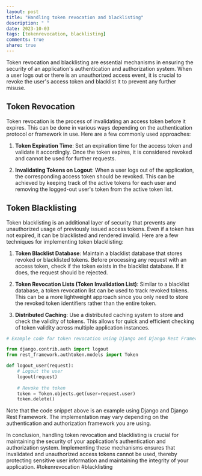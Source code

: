 ```yaml
---
layout: post
title: "Handling token revocation and blacklisting"
description: " "
date: 2023-10-03
tags: [tokenrevocation, blacklisting]
comments: true
share: true
---
```


Token revocation and blacklisting are essential mechanisms in ensuring the security of an application's authentication and authorization system. When a user logs out or there is an unauthorized access event, it is crucial to revoke the user's access token and blacklist it to prevent any further misuse.

## Token Revocation

Token revocation is the process of invalidating an access token before it expires. This can be done in various ways depending on the authentication protocol or framework in use. Here are a few commonly used approaches:

1. **Token Expiration Time**: Set an expiration time for the access token and validate it accordingly. Once the token expires, it is considered revoked and cannot be used for further requests.

2. **Invalidating Tokens on Logout**: When a user logs out of the application, the corresponding access token should be revoked. This can be achieved by keeping track of the active tokens for each user and removing the logged-out user's token from the active token list.

## Token Blacklisting

Token blacklisting is an additional layer of security that prevents any unauthorized usage of previously issued access tokens. Even if a token has not expired, it can be blacklisted and rendered invalid. Here are a few techniques for implementing token blacklisting:

1. **Token Blacklist Database**: Maintain a blacklist database that stores revoked or blacklisted tokens. Before processing any request with an access token, check if the token exists in the blacklist database. If it does, the request should be rejected.

2. **Token Revocation Lists (Token Invalidation List)**: Similar to a blacklist database, a token revocation list can be used to track revoked tokens. This can be a more lightweight approach since you only need to store the revoked token identifiers rather than the entire token.

3. **Distributed Caching**: Use a distributed caching system to store and check the validity of tokens. This allows for quick and efficient checking of token validity across multiple application instances.

```python
# Example code for token revocation using Django and Django Rest Framework

from django.contrib.auth import logout
from rest_framework.authtoken.models import Token

def logout_user(request):
    # Logout the user
    logout(request)
    
    # Revoke the token
    token = Token.objects.get(user=request.user)
    token.delete()
```

Note that the code snippet above is an example using Django and Django Rest Framework. The implementation may vary depending on the authentication and authorization framework you are using.

In conclusion, handling token revocation and blacklisting is crucial for maintaining the security of your application's authentication and authorization system. Implementing these mechanisms ensures that invalidated and unauthorized access tokens cannot be used, thereby protecting sensitive user information and maintaining the integrity of your application. #tokenrevocation #blacklisting